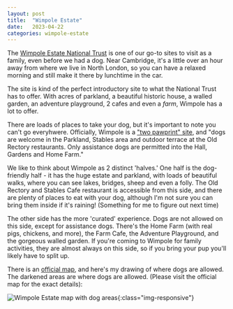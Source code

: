 ```yaml
---
layout: post
title:  "Wimpole Estate"
date:   2023-04-22
categories: wimpole-estate
---
```


The <a href="https://www.nationaltrust.org.uk/visit/cambridgeshire/wimpole-estate" target="_new">Wimpole Estate National Trust</a> is one of our go-to sites to visit as a family, even before we had a dog. Near Cambridge, it's a little over an hour away from where we live in North London, so you can have a relaxed morning and still make it there by lunchtime in the car.

The site is kind of the perfect introductory site to what the National Trust has to offer. With acres of parkland, a beautiful historic house, a walled garden, an adventure playground, 2 cafes and even a *farm*, Wimpole has a lot to offer.

There are loads of places to take your dog, but it's important to note you can't go everyhwere. Officially, Wimpole is a <a href="https://www.nationaltrust.org.uk/visit/cambridgeshire/wimpole-estate/visiting-wimpole-estate-with-your-dog" target="new">"two pawprint" site</a>, and "dogs are welcome in the Parkland, Stables area and outdoor terrace at the Old Rectory restaurants. Only assistance dogs are permitted into the Hall, Gardens and Home Farm."

We like to think about Wimpole as 2 distinct 'halves.' One half is the dog-friendly half - it has the huge estate and parkland, with loads of beautiful walks, where you can see lakes, bridges, sheep and even a folly. The Old Rectory and Stables Cafe restaurant is accessible from this side, and there are plenty of places to eat with your dog, although I'm not sure you can bring them inside if it's raining! (Something for me to figure out next time)

The other side has the more 'curated' experience. Dogs are not allowed on this side, except for assistance dogs. There's the Home Farm (with real pigs, chickens, and more), the Farm Cafe, the Adventure Playground, and the gorgeous walled garden. If you're coming to Wimpole for family activities, they are almost always on this side, so if you bring your pup you'll likely have to split up.

There is an <a href="https://nt.global.ssl.fastly.net/binaries/content/assets/website/national/regions/cambridgeshire/places/wimpole-estate/pdf/wimpole-estate-map.pdf">official map</a>, and here's my drawing of where dogs are allowed. The darkened areas are where dogs are allowed. (Please visit the official map for the exact details):

![Wimpole Estate map with dog areas](/assets/images/wimpole/wimpole-map.jpg){:class="img-responsive"}
